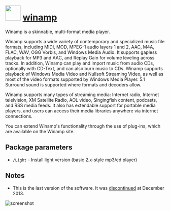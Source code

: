 # <img src="https://cdn.jsdelivr.net/gh/chocolatey/chocolatey-coreteampackages@fd66d6390d7a1521a22aa1235dabff5eff38147b/icons/winamp.png" width="48" height="48"/> [winamp](https://chocolatey.org/packages/winamp)

Winamp is a skinnable, multi-format media player.

Winamp supports a wide variety of contemporary and specialized music file formats, including MIDI, MOD, MPEG-1 audio layers 1 and 2, AAC, M4A, FLAC, WAV, OGG Vorbis, and Windows Media Audio. It supports gapless playback for MP3 and AAC, and Replay Gain for volume leveling across tracks. In addition, Winamp can play and import music from audio CDs, optionally with CD-Text, and can also burn music to CDs. Winamp supports playback of Windows Media Video and Nullsoft Streaming Video, as well as most of the video formats supported by Windows Media Player. 5.1 Surround sound is supported where formats and decoders allow.

Winamp supports many types of streaming media: Internet radio, Internet telelvision, XM Satellite Radio, AOL video, Singingfish content, podcasts, and RSS media feeds. It also has extendable support for portable media players, and users can access their media libraries anywhere via internet connections.

You can extend Winamp's functionality through the use of plug-ins, which are available on the Winamp site.

## Package parameters

- `/Light` - Install light version (basic 2.x-style mp3/cd player)

## Notes

- This is the last version of the software. It was [discontinued](http://news.softpedia.com/news/Winamp-to-Be-Discontinued-on-December-20-2013-402176.shtml) at December 2013.


![screenshot](https://rawgit.com/chocolatey/chocolatey-coreteampackages/master/manual/winamp/screenshot.png)
